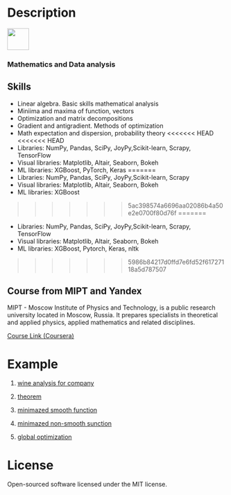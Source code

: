 # Description
<p align="left">
  <img src="https://github.com/bobrokerson/mipt/blob/main/resources/logo.jpeg" width="50" >
</p>

### Mathematics and Data analysis

## Skills
* Linear algebra. Basic skills mathematical analysis
* Miniima and maxima of function, vectors
* Optimization and matrix decompositions
* Gradient and antigradient. Methods of optimization
* Math expectation and dispersion, probability theory
<<<<<<< HEAD
<<<<<<< HEAD
* Libraries: NumPy, Pandas, SciPy, JoyPy,Scikit-learn, Scrapy, TensorFlow
* Visual libraries: Matplotlib, Altair, Seaborn, Bokeh
* ML libraries: XGBoost, PyTorch, Keras
=======
* Libraries: NumPy, Pandas, SciPy, JoyPy,Scikit-learn, Scrapy
* Visual libraries: Matplotlib, Altair, Seaborn, Bokeh
* ML libraries: XGBoost
>>>>>>> 5ac398574a6696aa02086b4a50e2e0700f80d76f
=======
* Libraries: NumPy, Pandas, SciPy, JoyPy,Scikit-learn, Scrapy, TensorFlow
* Visual libraries: Matplotlib, Altair, Seaborn, Bokeh
* ML libraries: XGBoost, Pytorch, Keras, nltk
>>>>>>> 5986b84217d0ffd7e6fd52f61727118a5d787507


## Course from MIPT and Yandex

MIPT - Moscow Institute of Physics and Technology, is a public research university located in Moscow, Russia. It prepares specialists in theoretical and applied physics, applied mathematics and related disciplines.

[Course Link (Coursera)](https://www.coursera.org/learn/mathematics-and-python)

# Example

1. [wine analysis for company](https://github.com/bobrokerson/mipt/blob/main/notebook/wine.ipynb)

2. [theorem](https://github.com/bobrokerson/mipt/blob/main/assignment/theorem.py)

3. [minimazed smooth function](https://github.com/bobrokerson/mipt/blob/main/assignment/min_smooth_fun.py)

4. [minimazed non-smooth sunction](https://github.com/bobrokerson/mipt/blob/main/assignment/min_nonsmooth_fun.py)

5. [global optimization](https://github.com/bobrokerson/mipt/blob/main/assignment/global_optimization.py)


# License
Open-sourced software licensed under the MIT license.
